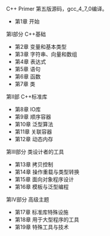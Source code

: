 C++ Primer 第五版源码，gcc_4_7_0编译。


- 第1章 开始

第Ⅰ部分 C++基础

- 第2章 变量和基本类型	
- 第3章 字符串、向量和数组
- 第4章 表达式
- 第5章 语句
- 第6章 函数
- 第7章 类

第Ⅱ部 C++标准库

- 第8章 IO库
- 第9章 顺序容器
- 第10章 泛型算法
- 第11章 关联容器
- 第12章 动态内存

第Ⅲ部分 类设计者的工具

- 第13章 拷贝控制
- 第14章 操作重载与类型转换
- 第15章 面向对象程序设计
- 第16章 模板与泛型编程


第Ⅳ部分 高级主题

- 第17章 标准库特殊设施
- 第18章 用于大型程序的工具
- 第19章 特殊工具与技术
